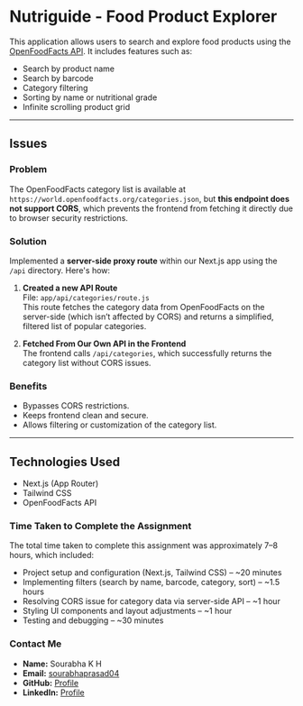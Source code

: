 # Nutriguide - Food Product Explorer

This application allows users to search and explore food products using the [OpenFoodFacts API](https://world.openfoodfacts.org/). It includes features such as:

- Search by product name
- Search by barcode
- Category filtering
- Sorting by name or nutritional grade
- Infinite scrolling product grid

---

## Issues

### Problem

The OpenFoodFacts category list is available at `https://world.openfoodfacts.org/categories.json`, but **this endpoint does not support CORS**, which prevents the frontend from fetching it directly due to browser security restrictions.

### Solution

Implemented a **server-side proxy route** within our Next.js app using the `/api` directory. Here's how:

1. **Created a new API Route**  
   File: `app/api/categories/route.js`  
   This route fetches the category data from OpenFoodFacts on the server-side (which isn’t affected by CORS) and returns a simplified, filtered list of popular categories.

2. **Fetched From Our Own API in the Frontend**  
   The frontend calls `/api/categories`, which successfully returns the category list without CORS issues.

### Benefits

- Bypasses CORS restrictions.
- Keeps frontend clean and secure.
- Allows filtering or customization of the category list.

---

## Technologies Used

- Next.js (App Router)
- Tailwind CSS
- OpenFoodFacts API

### Time Taken to Complete the Assignment

The total time taken to complete this assignment was approximately 7–8 hours, which included:

- Project setup and configuration (Next.js, Tailwind CSS) – ~20 minutes
- Implementing filters (search by name, barcode, category, sort) – ~1.5 hours
- Resolving CORS issue for category data via server-side API – ~1 hour
- Styling UI components and layout adjustments – ~1 hour
- Testing and debugging – ~30 minutes

### Contact Me

- **Name:** Sourabha K H
- **Email:** [sourabhaprasad04](mailto:sourabhahprasad04@gmail.com)
- **GitHub:** [Profile](https://github.com/sourabhaprasad)
- **LinkedIn:** [Profile](https://www.linkedin.com/in/sourabhaprasad)
